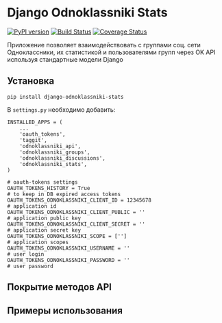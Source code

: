 Django Odnoklassniki Stats
===========================

[![PyPI version](https://badge.fury.io/py/django-odnoklassniki-stats.png)](http://badge.fury.io/py/django-odnoklassniki-stats) [![Build Status](https://travis-ci.org/ramusus/django-odnoklassniki-stats.png?branch=master)](https://travis-ci.org/ramusus/django-odnoklassniki-stats) [![Coverage Status](https://coveralls.io/repos/ramusus/django-odnoklassniki-stats/badge.png?branch=master)](https://coveralls.io/r/ramusus/django-odnoklassniki-stats)

Приложение позволяет взаимодействовать с группами соц. сети Одноклассники, их статистикой и пользователями групп через OK API используя стандартные модели Django

Установка
---------

    pip install django-odnoklassniki-stats

В `settings.py` необходимо добавить:

    INSTALLED_APPS = (
        ...
        'oauth_tokens',
        'taggit',
        'odnoklassniki_api',
        'odnoklassniki_groups',
        'odnoklassniki_discussions',
        'odnoklassniki_stats',
    )

    # oauth-tokens settings
    OAUTH_TOKENS_HISTORY = True                                             # to keep in DB expired access tokens
    OAUTH_TOKENS_ODNOKLASSNIKI_CLIENT_ID = 12345678                         # application id
    OAUTH_TOKENS_ODNOKLASSNIKI_CLIENT_PUBLIC = ''                           # application public key
    OAUTH_TOKENS_ODNOKLASSNIKI_CLIENT_SECRET = ''                           # application secret key
    OAUTH_TOKENS_ODNOKLASSNIKI_SCOPE = ['']                                 # application scopes
    OAUTH_TOKENS_ODNOKLASSNIKI_USERNAME = ''                                # user login
    OAUTH_TOKENS_ODNOKLASSNIKI_PASSWORD = ''                                # user password

Покрытие методов API
--------------------


Примеры использования
---------------------

